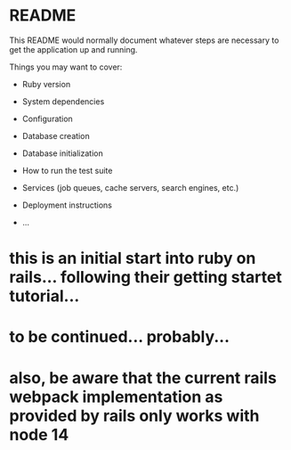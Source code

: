 # README

This README would normally document whatever steps are necessary to get the
application up and running.

Things you may want to cover:

* Ruby version

* System dependencies

* Configuration

* Database creation

* Database initialization

* How to run the test suite

* Services (job queues, cache servers, search engines, etc.)

* Deployment instructions

* ...

# this is an initial start into ruby on rails... following their getting startet tutorial...
# to be continued... probably...

# also, be aware that the current rails webpack implementation as provided by rails only works with node 14
